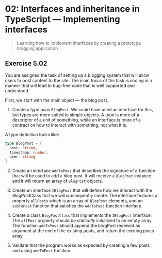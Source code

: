 # 02: Interfaces and inheritance in TypeScript &mdash; Implementing interfaces
> Learning how to implement interfaces by creating a prototype blogging application

## Exercise 5.02

You are assigned the task of setting up a blogging system that will allow users to post content to the site. The main focus of the task is coding in a manner that will lead to bug-free code that is well supported and understood.

First, we start with the main object &mdash; the blog post.

1. Create a *type alias* `BlogPost`. We could have used an interface for this, but types are more suited to simple objects. A type is more of a descriptor of a unit of something, while an interface is more of a contract on how to interact with something, not what it is.

A type definition looks like:
```typescript
type BlogPost = {
  post: string,
  timestamp: number,
  user: string
}
```

2. Create an interface `AddToPost` that describes the signature of a function that will be used to add a blog post. It will receive a `BlogPost` instance and it will return an array of `BlogPost` objects.

3. Create an interface `IBlogPost` that will define how we interact with the BlogPostClass that we will subsequently create. The interface features a property `allPosts` which is an array of `BlogPost` elements, and an `addToPost` function that satisfies the `AddToPost` function interface.

4. Create a class `BlogPostClass` that implements the `IBlogPost` interface. The `allPost` property should be *statically* initialized to an empty array. The function `addToPost` should append the blogPost received as argument at the end of the existing posts, and return the existing posts array.

5. Validate that the program works as expected by creating a few posts and using `addToPost` function.